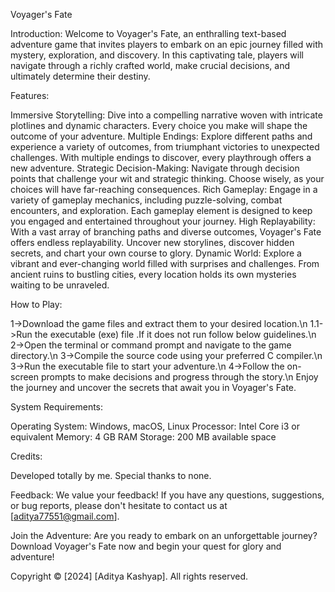 Voyager's Fate

Introduction:
Welcome to Voyager's Fate, an enthralling text-based adventure game that invites players to embark on an epic journey filled with mystery, exploration, and discovery. In this captivating tale, players will navigate through a richly crafted world, make crucial decisions, and ultimately determine their destiny.

Features:

Immersive Storytelling: Dive into a compelling narrative woven with intricate plotlines and dynamic characters. Every choice you make will shape the outcome of your adventure.
Multiple Endings: Explore different paths and experience a variety of outcomes, from triumphant victories to unexpected challenges. With multiple endings to discover, every playthrough offers a new adventure.
Strategic Decision-Making: Navigate through decision points that challenge your wit and strategic thinking. Choose wisely, as your choices will have far-reaching consequences.
Rich Gameplay: Engage in a variety of gameplay mechanics, including puzzle-solving, combat encounters, and exploration. Each gameplay element is designed to keep you engaged and entertained throughout your journey.
High Replayability: With a vast array of branching paths and diverse outcomes, Voyager's Fate offers endless replayability. Uncover new storylines, discover hidden secrets, and chart your own course to glory.
Dynamic World: Explore a vibrant and ever-changing world filled with surprises and challenges. From ancient ruins to bustling cities, every location holds its own mysteries waiting to be unraveled.


How to Play:

1->Download the game files and extract them to your desired location.\n
1.1->Run the executable (exe) file .If it does not run follow below guidelines.\n
2->Open the terminal or command prompt and navigate to the game directory.\n
3->Compile the source code using your preferred C compiler.\n
3->Run the executable file to start your adventure.\n
4->Follow the on-screen prompts to make decisions and progress through the story.\n
Enjoy the journey and uncover the secrets that await you in Voyager's Fate.

System Requirements:

Operating System: Windows, macOS, Linux
Processor: Intel Core i3 or equivalent
Memory: 4 GB RAM
Storage: 200 MB available space

Credits:

Developed totally by me.
Special thanks to none.

Feedback:
We value your feedback! If you have any questions, suggestions, or bug reports, please don't hesitate to contact us at [aditya77551@gmail.com].

Join the Adventure:
Are you ready to embark on an unforgettable journey? Download Voyager's Fate now and begin your quest for glory and adventure!

Copyright © [2024] [Aditya Kashyap]. All rights reserved.
